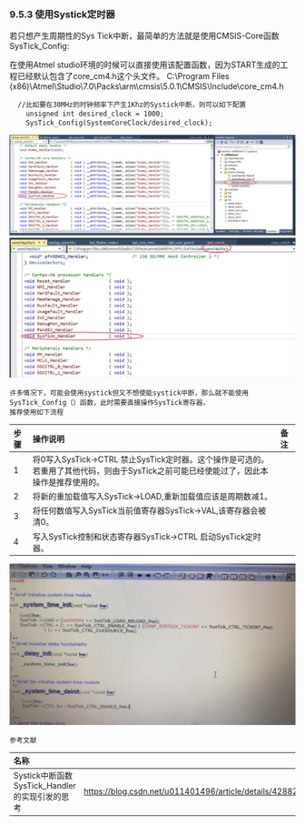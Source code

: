 
### 9.5.3 使用Systick定时器
若只想产生周期性的Sys Tick中断，最简单的方法就是使用CMSIS-Core函数SysTick_Config:

在使用Atmel studio环境的时候可以直接使用该配置函数，因为START生成的工程已经默认包含了core_cm4.h这个头文件。
C:\Program Files (x86)\Atmel\Studio\7.0\Packs\arm\cmsis\5.0.1\CMSIS\Include\core_cm4.h

```
  //比如要在30MHz的时钟频率下产生1Khz的Systick中断，则可以如下配置
	unsigned int desired_clock = 1000;                
	SysTick_Config(SystemCoreClock/desired_clock);
```

![images](https://github.com/yuchengstudio/ARM-Cortex-M3-Cortex-M4-/blob/master/chapter%209/pictures/Systick001.jpg)
![images](https://github.com/yuchengstudio/ARM-Cortex-M3-Cortex-M4-/blob/master/chapter%209/pictures/Systick002.jpg)



```
许多情况下，可能会使用systick但又不想使能systick中断，那么就不能使用SysTick_Config（）函数，此时需要直接操作SysTick寄存器，
推荐使用如下流程
```

 | 步骤 | 操作说明 | 备注 |
 | :------ | :----- | :---- |
 |1|将0写入SysTick->CTRL 禁止SysTick定时器。这个操作是可选的。若重用了其他代码，则由于SysTick之前可能已经使能过了，因此本操作是推荐使用的。||
 |2|将新的重加载值写入SysTick->LOAD,重新加载值应该是周期数减1。||
 |3|将任何数值写入SysTick当前值寄存器SysTick->VAL,该寄存器会被清0。||
 |4|写入SysTick控制和状态寄存器SysTick->CTRL 启动SysTick定时器。||
 

![images](https://github.com/yuchengstudio/ARM-Cortex-M3-Cortex-M4-/blob/master/chapter%209/pictures/Systick003.jpg)

    参考文献
 | 名称 | 链接 | 说明 |
 | :------ | -----: | :----: | 
 | Systick中断函数SysTick_Handler的实现引发的思考 | https://blog.csdn.net/u011401496/article/details/42882553 | 理解SysTick_Handler | 





